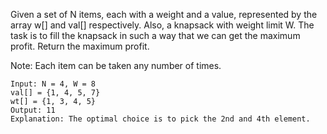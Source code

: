 Given a set of N items, each with a weight and a value, represented by the array w[] and val[] respectively. Also, a knapsack with weight limit W.
The task is to fill the knapsack in such a way that we can get the maximum profit. Return the maximum profit.

Note: Each item can be taken any number of times.

```
Input: N = 4, W = 8
val[] = {1, 4, 5, 7}
wt[] = {1, 3, 4, 5}
Output: 11
Explanation: The optimal choice is to pick the 2nd and 4th element.
```
